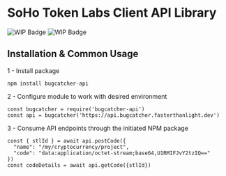 # SoHo Token Labs Client API Library

![WIP Badge](https://img.shields.io/badge/version-1.0-blue.svg) ![WIP Badge](https://img.shields.io/badge/status-wip-yellowgreen.svg)

## Installation &amp; Common Usage
1 - Install package

```
npm install bugcatcher-api
```

2 - Configure module to work with desired environment

```
const bugcatcher = require('bugcatcher-api')
const api = bugcatcher('https://api.bugcatcher.fasterthanlight.dev')
```

3 - Consume API endpoints through the initiated NPM package

```
const { stlId } = await api.postCode({
  "name": "/my/cryptocurrency/project",
  "code": "data:application/octet-stream;base64,U1RMIFJvY2tzIQ=="
})
const codeDetails = await api.getCode({stlId})
```
